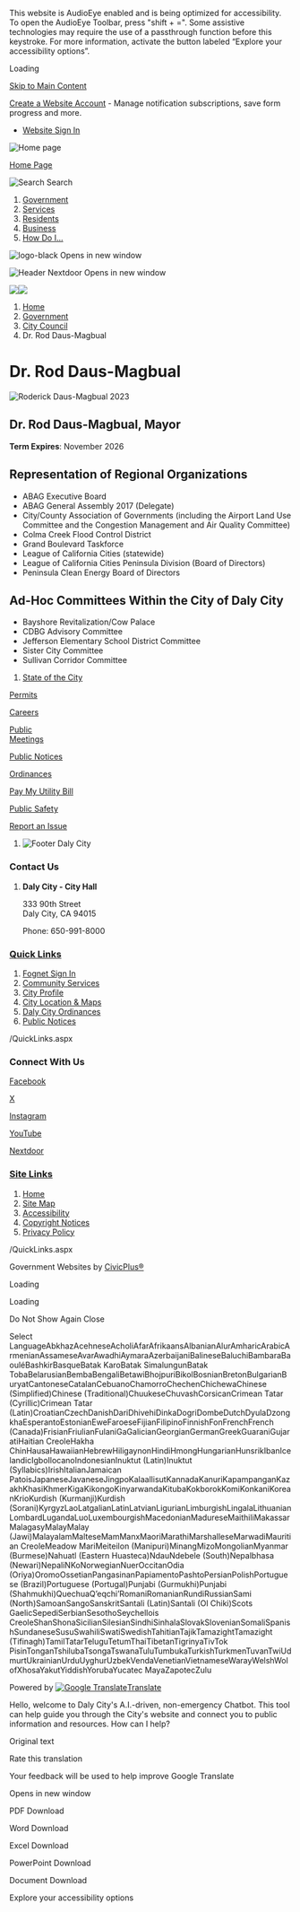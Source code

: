 This website is AudioEye enabled and is being optimized for accessibility. To open the AudioEye Toolbar, press "shift + =". Some assistive technologies may require the use of a passthrough function before this keystroke. For more information, activate the button labeled “Explore your accessibility options”.

Loading

[Skip to Main Content](https://www.dalycity.org/711/Rod-Daus-Magbaul/)

[Create a Website Account](https://www.dalycity.org/MyAccount/ProfileCreate) - Manage notification subscriptions, save form progress and more.   

- [Website Sign In](https://www.dalycity.org/MyAccount)

![Home page](https://www.dalycity.org/ImageRepository/Document?documentID=1045)

[Home Page](https://www.dalycity.org)

![Search](https://www.dalycity.org/ImageRepository/Document?documentID=1047) Search

1. [Government](https://www.dalycity.org/27/Government)
2. [Services](https://www.dalycity.org/101/Services)
3. [Residents](https://www.dalycity.org/31/Residents)
4. [Business](https://www.dalycity.org/35/Business)
5. [How Do I...](https://www.dalycity.org/9/How-Do-I)

![logo-black Opens in new window](https://www.dalycity.org/ImageRepository/Document?documentID=9420)

![Header Nextdoor Opens in new window](https://www.dalycity.org/ImageRepository/Document?documentID=1048)

![](https://www.dalycity.org/ImageRepository/Document?documentID=4267)![](https://www.dalycity.org/ImageRepository/Document?documentID=4272)

1. [Home](https://www.dalycity.org)
2. [Government](https://www.dalycity.org/27/Government)
3. [City Council](https://www.dalycity.org/409/City-Council)
4. Dr. Rod Daus-Magbual

# Dr. Rod Daus-Magbual

![Roderick Daus-Magbual 2023](https://www.dalycity.org/ImageRepository/Document?documentID=8987 "Roderick Daus-Magbual 2023")

## Dr. Rod Daus-Magbual, Mayor

**Term Expires**: November 2026

## Representation of Regional Organizations

- ABAG Executive Board
- ABAG General Assembly 2017 (Delegate)
- City/County Association of Governments (including the Airport Land Use Committee and the Congestion Management and Air Quality Committee)
- Colma Creek Flood Control District
- Grand Boulevard Taskforce
- League of California Cities (statewide)
- League of California Cities Peninsula Division (Board of Directors)
- Peninsula Clean Energy Board of Directors

## Ad-Hoc Committees Within the City of Daly City

- Bayshore Revitalization/Cow Palace
- CDBG Advisory Committee
- Jefferson Elementary School District Committee
- Sister City Committee
- Sullivan Corridor Committee

<!--THE END-->

1. [State of the City](https://www.dalycity.org/1195/State-of-the-City)

[Permits](https://www.dalycity.org/263/Permits)

[Careers](https://www.dalycity.org/168/Career-Opportunities)

[Public  
Meetings](https://www.dalycity.org/129/Agendas-Minutes)

[Public Notices](https://www.dalycity.org/934)

[Ordinances](https://library.municode.com/ca/daly_city/ordinances/code_of_ordinances)

[Pay My Utility Bill](https://utilitybilling.dalycity.org)

[Public Safety](https://www.dalycity.org/180/Police)

[Report an Issue](https://www.dalycity.org/439)

1. ![Footer Daly City](https://www.dalycity.org/ImageRepository/Document?documentID=1061 "Footer Daly City")

### Contact Us

1. **Daly City - City Hall**
   
   333 90th Street  
   Daly City, CA 94015
   
   Phone: 650-991-8000

### [Quick Links](https://www.dalycity.org/QuickLinks.aspx?CID=16)

1. [Fognet Sign In](https://www.dalycity.org/fognet)
2. [Community Services](https://www.dalycity.org/758/Community-Services)
3. [City Profile](https://www.dalycity.org/719/City-Profile)
4. [City Location &amp; Maps](https://www.dalycity.org/753/City-Location-Maps)
5. [Daly City Ordinances](https://library.municode.com/ca/daly_city/ordinances/code_of_ordinances)
6. [Public Notices](https://www.dalycity.org/934)

/QuickLinks.aspx

### Connect With Us

[Facebook](https://www.dalycity.org/facebook)

[X](https://x.com)

[Instagram](https://www.dalycity.org/instagram)

[YouTube](https://www.dalycity.org/youtube)

[Nextdoor](https://www.dalycity.org/nextdoor)

### [Site Links](https://www.dalycity.org/QuickLinks.aspx?CID=17)

1. [Home](https://www.dalycity.org)
2. [Site Map](https://www.dalycity.org/sitemap)
3. [Accessibility](https://www.dalycity.org/accessibility)
4. [Copyright Notices](https://www.dalycity.org/copyright)
5. [Privacy Policy](https://www.dalycity.org/privacy)

/QuickLinks.aspx

Government Websites by [CivicPlus®](https://connect.civicplus.com/referral)

Loading

Loading

Do Not Show Again Close

Select LanguageAbkhazAcehneseAcholiAfarAfrikaansAlbanianAlurAmharicArabicArmenianAssameseAvarAwadhiAymaraAzerbaijaniBalineseBaluchiBambaraBaouléBashkirBasqueBatak KaroBatak SimalungunBatak TobaBelarusianBembaBengaliBetawiBhojpuriBikolBosnianBretonBulgarianBuryatCantoneseCatalanCebuanoChamorroChechenChichewaChinese (Simplified)Chinese (Traditional)ChuukeseChuvashCorsicanCrimean Tatar (Cyrillic)Crimean Tatar (Latin)CroatianCzechDanishDariDhivehiDinkaDogriDombeDutchDyulaDzongkhaEsperantoEstonianEweFaroeseFijianFilipinoFinnishFonFrenchFrench (Canada)FrisianFriulianFulaniGaGalicianGeorgianGermanGreekGuaraniGujaratiHaitian CreoleHakha ChinHausaHawaiianHebrewHiligaynonHindiHmongHungarianHunsrikIbanIcelandicIgboIlocanoIndonesianInuktut (Latin)Inuktut (Syllabics)IrishItalianJamaican PatoisJapaneseJavaneseJingpoKalaallisutKannadaKanuriKapampanganKazakhKhasiKhmerKigaKikongoKinyarwandaKitubaKokborokKomiKonkaniKoreanKrioKurdish (Kurmanji)Kurdish (Sorani)KyrgyzLaoLatgalianLatinLatvianLigurianLimburgishLingalaLithuanianLombardLugandaLuoLuxembourgishMacedonianMadureseMaithiliMakassarMalagasyMalayMalay (Jawi)MalayalamMalteseMamManxMaoriMarathiMarshalleseMarwadiMauritian CreoleMeadow MariMeiteilon (Manipuri)MinangMizoMongolianMyanmar (Burmese)Nahuatl (Eastern Huasteca)NdauNdebele (South)Nepalbhasa (Newari)NepaliNKoNorwegianNuerOccitanOdia (Oriya)OromoOssetianPangasinanPapiamentoPashtoPersianPolishPortuguese (Brazil)Portuguese (Portugal)Punjabi (Gurmukhi)Punjabi (Shahmukhi)QuechuaQʼeqchiʼRomaniRomanianRundiRussianSami (North)SamoanSangoSanskritSantali (Latin)Santali (Ol Chiki)Scots GaelicSepediSerbianSesothoSeychellois CreoleShanShonaSicilianSilesianSindhiSinhalaSlovakSlovenianSomaliSpanishSundaneseSusuSwahiliSwatiSwedishTahitianTajikTamazightTamazight (Tifinagh)TamilTatarTeluguTetumThaiTibetanTigrinyaTivTok PisinTonganTshilubaTsongaTswanaTuluTumbukaTurkishTurkmenTuvanTwiUdmurtUkrainianUrduUyghurUzbekVendaVenetianVietnameseWarayWelshWolofXhosaYakutYiddishYorubaYucatec MayaZapotecZulu

Powered by [![Google Translate](https://www.gstatic.com/images/branding/googlelogo/1x/googlelogo_color_42x16dp.png)Translate](https://translate.google.com)

Hello, welcome to Daly City's A.I.-driven, non-emergency Chatbot. This tool can help guide you through the City's website and connect you to public information and resources. How can I help?

Original text

Rate this translation

Your feedback will be used to help improve Google Translate

Opens in new window

PDF Download

Word Download

Excel Download

PowerPoint Download

Document Download

Explore your accessibility options